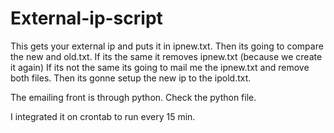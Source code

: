 # External-ip-script
This gets your external ip and puts it in ipnew.txt. 
Then its going to compare the new and old.txt. If its the same it removes ipnew.txt (because we create it again) 
If its not the same its going to mail me the ipnew.txt and remove both files. 
Then its gonne setup the new ip to the ipold.txt. 

The emailing front is through python. Check the python file. 

I integrated it on crontab to run every 15 min.
